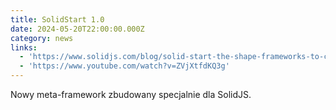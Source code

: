```yaml
---
title: SolidStart 1.0
date: 2024-05-20T22:00:00.000Z
category: news
links:
  - 'https://www.solidjs.com/blog/solid-start-the-shape-frameworks-to-come'
  - 'https://www.youtube.com/watch?v=ZVjXtfdKQ3g'
---
```


Nowy meta-framework zbudowany specjalnie dla SolidJS.
